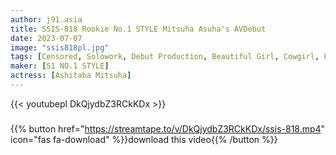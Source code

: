 ```yaml
---
author: j91.asia
title: SSIS-818 Rookie No.1 STYLE Mitsuha Asuha's AVDebut
date: 2023-07-07
image: "ssis818pl.jpg"
tags: [Censored, Solowork, Debut Production, Beautiful Girl, Cowgirl, Facials, Tall, Risky Mosaic]
maker: [S1 NO.1 STYLE]
actress: [Ashitaba Mitsuha]
---
```



{{< youtubepl DkQjydbZ3RCkKDx >}}
###

{{% button href="https://streamtape.to/v/DkQjydbZ3RCkKDx/ssis-818.mp4" icon="fas fa-download" %}}download this video{{% /button %}}

